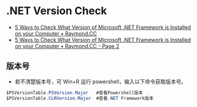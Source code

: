 # .NET Version Check

- [5 Ways to Check What Version of Microsoft .NET Framework is Installed on your Computer • Raymond.CC](https://www.raymond.cc/blog/how-to-check-what-version-of-microsoft-net-framework-is-installed-in-computer/)
- [5 Ways to Check What Version of Microsoft .NET Framework is Installed on your Computer • Raymond.CC - Page 2](https://www.raymond.cc/blog/how-to-check-what-version-of-microsoft-net-framework-is-installed-in-computer/2/)

## 版本号

- 若不清楚版本号，可 Win+R 运行 powershell，输入以下命令获取版本号。

```c#
$PSVersionTable.PSVersion.Major   #查看Powershell版本
$PSVersionTable.CLRVersion.Major  #查看.NET Framework版本
```
